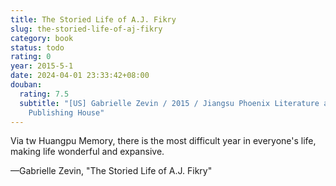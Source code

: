 ```yaml
---
title: The Storied Life of A.J. Fikry
slug: the-storied-life-of-aj-fikry
category: book
status: todo
rating: 0
year: 2015-5-1
date: 2024-04-01 23:33:42+08:00
douban:
  rating: 7.5
  subtitle: "[US] Gabrielle Zevin / 2015 / Jiangsu Phoenix Literature and Art
    Publishing House"
---
```


Via tw Huangpu Memory, there is the most difficult year in everyone's life, making life wonderful and expansive. 

—Gabrielle Zevin, "The Storied Life of A.J. Fikry"
